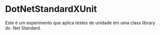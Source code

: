 # DotNetStandardXUnit
Este é um experimento que aplica testes de unidade em uma class library do .Net Standard.
